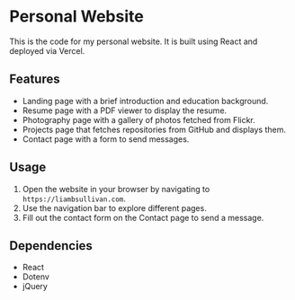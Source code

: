 # Personal Website

This is the code for my personal website. It is built using React and deployed via Vercel.

## Features

- Landing page with a brief introduction and education background.
- Resume page with a PDF viewer to display the resume.
- Photography page with a gallery of photos fetched from Flickr.
- Projects page that fetches repositories from GitHub and displays them.
- Contact page with a form to send messages.

## Usage

1. Open the website in your browser by navigating to `https://liambsullivan.com`.
2. Use the navigation bar to explore different pages.
3. Fill out the contact form on the Contact page to send a message.

## Dependencies

- React
- Dotenv
- jQuery